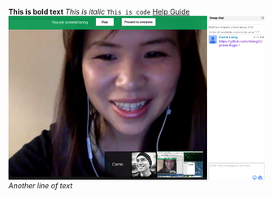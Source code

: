 **This is bold text**
*This is italic*
`This is code`
[Help Guide](https://help.github.com/articles/basic-writing-and-formatting-syntax/)
![pairsworking](pairs.png)
*Another line of text*